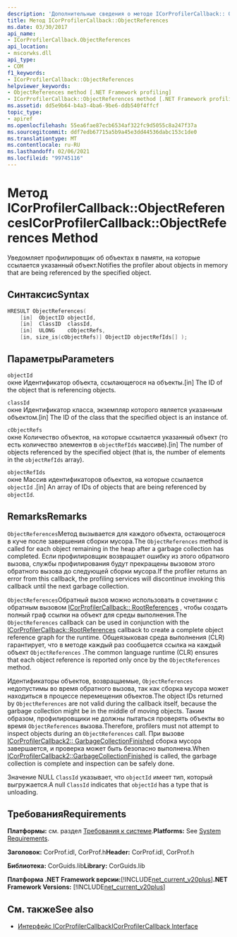 ```yaml
---
description: 'Дополнительные сведения о методе ICorProfilerCallback:: ObjectReferences'
title: Метод ICorProfilerCallback::ObjectReferences
ms.date: 03/30/2017
api_name:
- ICorProfilerCallback.ObjectReferences
api_location:
- mscorwks.dll
api_type:
- COM
f1_keywords:
- ICorProfilerCallback::ObjectReferences
helpviewer_keywords:
- ObjectReferences method [.NET Framework profiling]
- ICorProfilerCallback::ObjectReferences method [.NET Framework profiling]
ms.assetid: dd5e9b64-b4a3-4ba6-9be6-ddb540f4ffcf
topic_type:
- apiref
ms.openlocfilehash: 55ea6fae87ecb6534af322fc9d5055c8a247f37a
ms.sourcegitcommit: ddf7edb67715a5b9a45e3dd44536dabc153c1de0
ms.translationtype: MT
ms.contentlocale: ru-RU
ms.lasthandoff: 02/06/2021
ms.locfileid: "99745116"
---
```

# <a name="icorprofilercallbackobjectreferences-method"></a><span data-ttu-id="83a0d-103">Метод ICorProfilerCallback::ObjectReferences</span><span class="sxs-lookup"><span data-stu-id="83a0d-103">ICorProfilerCallback::ObjectReferences Method</span></span>

<span data-ttu-id="83a0d-104">Уведомляет профилировщик об объектах в памяти, на которые ссылается указанный объект.</span><span class="sxs-lookup"><span data-stu-id="83a0d-104">Notifies the profiler about objects in memory that are being referenced by the specified object.</span></span>  
  
## <a name="syntax"></a><span data-ttu-id="83a0d-105">Синтаксис</span><span class="sxs-lookup"><span data-stu-id="83a0d-105">Syntax</span></span>  
  
```cpp  
HRESULT ObjectReferences(  
    [in]  ObjectID objectId,  
    [in]  ClassID  classId,  
    [in]  ULONG    cObjectRefs,  
    [in, size_is(cObjectRefs)] ObjectID objectRefIds[] );  
```  
  
## <a name="parameters"></a><span data-ttu-id="83a0d-106">Параметры</span><span class="sxs-lookup"><span data-stu-id="83a0d-106">Parameters</span></span>  

 `objectId`  
 <span data-ttu-id="83a0d-107">окне Идентификатор объекта, ссылающегося на объекты.</span><span class="sxs-lookup"><span data-stu-id="83a0d-107">[in] The ID of the object that is referencing objects.</span></span>  
  
 `classId`  
 <span data-ttu-id="83a0d-108">окне Идентификатор класса, экземпляр которого является указанным объектом.</span><span class="sxs-lookup"><span data-stu-id="83a0d-108">[in] The ID of the class that the specified object is an instance of.</span></span>  
  
 `cObjectRefs`  
 <span data-ttu-id="83a0d-109">окне Количество объектов, на которые ссылается указанный объект (то есть количество элементов в `objectRefIds` массиве).</span><span class="sxs-lookup"><span data-stu-id="83a0d-109">[in] The number of objects referenced by the specified object (that is, the number of elements in the `objectRefIds` array).</span></span>  
  
 `objectRefIds`  
 <span data-ttu-id="83a0d-110">окне Массив идентификаторов объектов, на которые ссылается `objectId` .</span><span class="sxs-lookup"><span data-stu-id="83a0d-110">[in] An array of IDs of objects that are being referenced by `objectId`.</span></span>  
  
## <a name="remarks"></a><span data-ttu-id="83a0d-111">Remarks</span><span class="sxs-lookup"><span data-stu-id="83a0d-111">Remarks</span></span>  

 <span data-ttu-id="83a0d-112">`ObjectReferences`Метод вызывается для каждого объекта, остающегося в куче после завершения сборки мусора.</span><span class="sxs-lookup"><span data-stu-id="83a0d-112">The `ObjectReferences` method is called for each object remaining in the heap after a garbage collection has completed.</span></span> <span data-ttu-id="83a0d-113">Если профилировщик возвращает ошибку из этого обратного вызова, службы профилирования будут прекращены вызовом этого обратного вызова до следующей сборки мусора.</span><span class="sxs-lookup"><span data-stu-id="83a0d-113">If the profiler returns an error from this callback, the profiling services will discontinue invoking this callback until the next garbage collection.</span></span>  
  
 <span data-ttu-id="83a0d-114">`ObjectReferences`Обратный вызов можно использовать в сочетании с обратным вызовом [ICorProfilerCallback:: RootReferences](icorprofilercallback-rootreferences-method.md) , чтобы создать полный граф ссылки на объект для среды выполнения.</span><span class="sxs-lookup"><span data-stu-id="83a0d-114">The `ObjectReferences` callback can be used in conjunction with the [ICorProfilerCallback::RootReferences](icorprofilercallback-rootreferences-method.md) callback to create a complete object reference graph for the runtime.</span></span> <span data-ttu-id="83a0d-115">Общеязыковая среда выполнения (CLR) гарантирует, что в методе каждый раз сообщается ссылка на каждый объект `ObjectReferences` .</span><span class="sxs-lookup"><span data-stu-id="83a0d-115">The common language runtime (CLR) ensures that each object reference is reported only once by the `ObjectReferences` method.</span></span>  
  
 <span data-ttu-id="83a0d-116">Идентификаторы объектов, возвращаемые, `ObjectReferences` недопустимы во время обратного вызова, так как сборка мусора может находиться в процессе перемещения объектов.</span><span class="sxs-lookup"><span data-stu-id="83a0d-116">The object IDs returned by `ObjectReferences` are not valid during the callback itself, because the garbage collection might be in the middle of moving objects.</span></span> <span data-ttu-id="83a0d-117">Таким образом, профилировщики не должны пытаться проверять объекты во время `ObjectReferences` вызова.</span><span class="sxs-lookup"><span data-stu-id="83a0d-117">Therefore, profilers must not attempt to inspect objects during an `ObjectReferences` call.</span></span> <span data-ttu-id="83a0d-118">При вызове [ICorProfilerCallback2:: GarbageCollectionFinished](icorprofilercallback2-garbagecollectionfinished-method.md) сборка мусора завершается, и проверка может быть безопасно выполнена.</span><span class="sxs-lookup"><span data-stu-id="83a0d-118">When [ICorProfilerCallback2::GarbageCollectionFinished](icorprofilercallback2-garbagecollectionfinished-method.md) is called, the garbage collection is complete and inspection can be safely done.</span></span>  
  
 <span data-ttu-id="83a0d-119">Значение NULL `ClassId` указывает, что `objectId` имеет тип, который выгружается.</span><span class="sxs-lookup"><span data-stu-id="83a0d-119">A null `ClassId` indicates that `objectId` has a type that is unloading.</span></span>  
  
## <a name="requirements"></a><span data-ttu-id="83a0d-120">Требования</span><span class="sxs-lookup"><span data-stu-id="83a0d-120">Requirements</span></span>  

 <span data-ttu-id="83a0d-121">**Платформы:** см. раздел [Требования к системе](../../get-started/system-requirements.md).</span><span class="sxs-lookup"><span data-stu-id="83a0d-121">**Platforms:** See [System Requirements](../../get-started/system-requirements.md).</span></span>  
  
 <span data-ttu-id="83a0d-122">**Заголовок:** CorProf.idl, CorProf.h</span><span class="sxs-lookup"><span data-stu-id="83a0d-122">**Header:** CorProf.idl, CorProf.h</span></span>  
  
 <span data-ttu-id="83a0d-123">**Библиотека:** CorGuids.lib</span><span class="sxs-lookup"><span data-stu-id="83a0d-123">**Library:** CorGuids.lib</span></span>  
  
 <span data-ttu-id="83a0d-124">**Платформа .NET Framework версии:**[!INCLUDE[net_current_v20plus](../../../../includes/net-current-v20plus-md.md)]</span><span class="sxs-lookup"><span data-stu-id="83a0d-124">**.NET Framework Versions:** [!INCLUDE[net_current_v20plus](../../../../includes/net-current-v20plus-md.md)]</span></span>  
  
## <a name="see-also"></a><span data-ttu-id="83a0d-125">См. также</span><span class="sxs-lookup"><span data-stu-id="83a0d-125">See also</span></span>

- [<span data-ttu-id="83a0d-126">Интерфейс ICorProfilerCallback</span><span class="sxs-lookup"><span data-stu-id="83a0d-126">ICorProfilerCallback Interface</span></span>](icorprofilercallback-interface.md)
